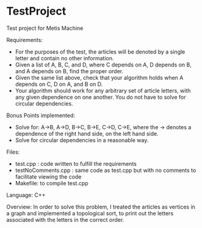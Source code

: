 # TestProject
Test project for Metis Machine

Requirements:
 - For the purposes of the test, the articles will be denoted by a single letter and contain no other information.
 - Given a list of A, B, C, and D, where C depends on A, D depends on B, and A depends on B, find the proper order.
 - Given the same list above, check that your algorithm holds when A depends on C, D on A, and B on D.
 - Your algorithm should work for any arbitrary set of article letters, with any given dependence on one another. You do not have to solve for circular dependencies.

Bonus Points implemented:
 - Solve for: A->B, A->D, B->C, B->E, C->D, C->E, where the -> denotes a dependence of the right hand side, on the left hand side.
 - Solve for circular dependencies in a reasonable way.
 
 Files:
  - test.cpp : code written to fulfill the requirements
  - testNoComments.cpp : same code as test.cpp but with no comments to facilitate viewing the code
  - Makefile: to compile test.cpp
  
 Language: C++
  
Overview:
  In order to solve this problem, I treated the articles as vertices in a graph and implemented a topological sort, to print out the letters associated with the letters in the correct order.
